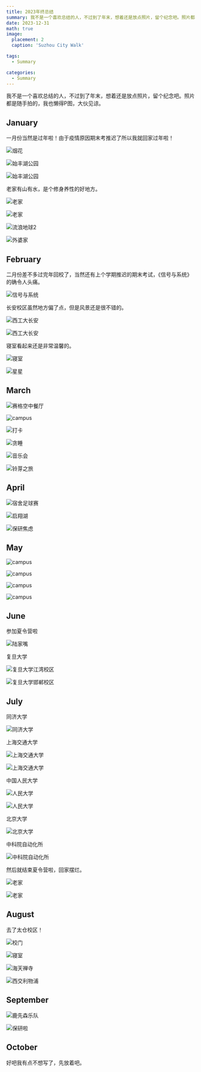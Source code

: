 ```yaml
---
title: 2023年终总结
summary: 我不是一个喜欢总结的人，不过到了年末，想着还是放点照片，留个纪念吧。照片都是随手拍的，我也懒得P图，大伙见谅。
date: 2023-12-31
math: true
image:
  placement: 2
  caption: 'Suzhou City Walk'

tags:
  - Summary

categories:
  - Summary
---
```


我不是一个喜欢总结的人，不过到了年末，想着还是放点照片，留个纪念吧。照片都是随手拍的，我也懒得P图，大伙见谅。

## January

一月份当然是过年啦！由于疫情原因期末考推迟了所以我就回家过年啦！

![烟花](my-home-fireworks.jpg "在家拍的烟花")

![始丰湖公园](shifeng-park.jpg "始丰湖公园")

![始丰湖公园](shifeng-park2.jpg "始丰湖公园")

老家有山有水，是个修身养性的好地方。

![老家](hometown1.jpg "老家")

![老家](hometown2.jpg "老家")

![流浪地球2](the-wandering-earth.jpg "流浪地球2")

![外婆家](anhui-hometown.jpg "外婆家")

## February

二月份差不多过完年回校了，当然还有上个学期推迟的期末考试，《信号与系统》的确令人头痛。

![信号与系统](signal.jpg "很多概念你已经有了，所以再学后面就忘掉了")

长安校区虽然地方偏了点，但是风景还是很不错的。

![西工大长安](nwpu1.jpg "西工大长安")

![西工大长安](nwpu2.jpg "西工大长安")

寝室看起来还是非常温馨的。

![寝室](dorm.jpg "寝室")

![星星](star.jpg "星星")

## March

![赛格空中餐厅](xi'an-city.jpg "赛格空中餐厅")

![campus](campus.jpg "校园")

![打卡](daka.jpg "你猜猜我拿那么多手机上课是为什么")

![贪睡](sleep.jpg "睡眠提升GPA")

![音乐会](city2.jpg "音乐会")

![铃芽之旅](suzume.jpg "铃芽之旅")

## April

![宿舍足球赛](dorm2.jpg "宿舍足球赛")

![启翔湖](qixiang-lake.jpg "启翔湖")

![保研焦虑](offer.jpg "offer快来")

## May

![campus](campus2.jpg "校园")

![campus](campus3.jpg "校园")

![campus](campus4.jpg "校园")

![campus](campus5.jpg "校园")

## June

参加夏令营啦

![陆家嘴](shanghai1.jpg "陆家嘴")

复旦大学

![复旦大学江湾校区](fdu1.jpg "复旦大学江湾校区")

![复旦大学邯郸校区](fdu2.jpg "复旦大学邯郸校区光华楼")

## July

同济大学

![同济大学](tongjiU.jpg "同济大学")

上海交通大学

![上海交通大学](sjtu1.jpg "上海交通大学")

![上海交通大学](sjtu2.jpg "上海交通大学")

中国人民大学

![人民大学](ruc.jpg "中国人民大学")

![人民大学](ruc2.jpg "中国人民大学立德楼")

北京大学

![北京大学](pku.jpg "北京大学")

中科院自动化所

![中科院自动化所](ia.jpg "中科院自动化所")

然后就结束夏令营啦，回家摆烂。

![](hometown3.jpg "老家")

![](hometown4.jpg "老家")

## August

去了太仓校区！

![](taicang1.jpg "校门")

![](taicang2.jpg "寝室")

![](taicang3.jpg "海天禅寺")

![](xjtlu.jpg "西交利物浦")

## September

![](campus6.jpg "鹿先森乐队")

![](baoyan.jpg "保研啦")

## October




好吧我有点不想写了，先放着吧。